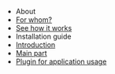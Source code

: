 - About
 - [For whom?](/about/for-whom.md)
 - [See how it works](/about/demo.md)
- Installation guide
 - [Introduction](/installation-guide/intro.md)
 - [Main part](/installation-guide/guide.md)
 - [Plugin for application usage](/installation-guide/plugin.md)
